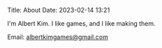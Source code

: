 Title: About
Date: 2023-02-14 13:21

I'm Albert Kim. I like games, and I like making them.

Email: albertkimgames@gmail.com
